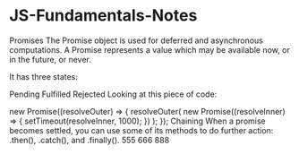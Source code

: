 # JS-Fundamentals-Notes

Promises
The Promise object is used for deferred and asynchronous computations. A Promise represents a value which may be available now, or in the future, or never.

It has three states:

Pending
Fulfilled
Rejected
Looking at this piece of code:

new Promise((resolveOuter) => {
  resolveOuter(
    new Promise((resolveInner) => {
      setTimeout(resolveInner, 1000);
    })
  );
});
Chaining
When a promise becomes settled, you can use some of its methods to do further action: .then(), .catch(), and .finally().
555
666
888
